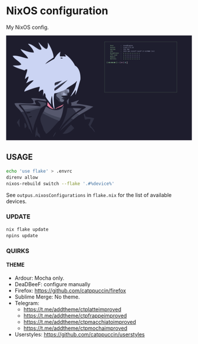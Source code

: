 # NixOS configuration

My NixOS config.

![preview](./resources/preview.png)

## USAGE

```sh
echo 'use flake' > .envrc
direnv allow
nixos-rebuild switch --flake '.#%device%'
```

See `outpus.nixosConfigurations` in `flake.nix` for the list of available devices.

### UPDATE

```sh
nix flake update
npins update
```

### QUIRKS

#### THEME

- Ardour: Mocha only.
- DeaDBeeF: configure manually
- Firefox: https://github.com/catppuccin/firefox
- Sublime Merge: No theme.
- Telegram:
    - https://t.me/addtheme/ctplatteimproved
    - https://t.me/addtheme/ctpfrappeimproved
    - https://t.me/addtheme/ctpmacchiatoimproved
    - https://t.me/addtheme/ctpmochaimproved
- Userstyles: https://github.com/catppuccin/userstyles
